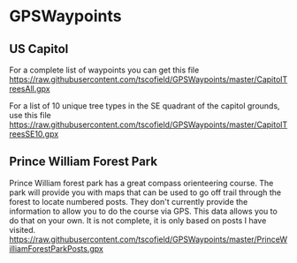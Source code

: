 # GPSWaypoints
## US Capitol
For a complete list of waypoints you can get this file
https://raw.githubusercontent.com/tscofield/GPSWaypoints/master/CapitolTreesAll.gpx

For a list of 10 unique tree types in the SE quadrant of the capitol grounds, use this file
https://raw.githubusercontent.com/tscofield/GPSWaypoints/master/CapitolTreesSE10.gpx

## Prince William Forest Park
Prince William forest park has a great compass orienteering course.  The park will provide you with maps that can be used to go off trail through the forest to locate numbered posts.  They don't currently provide the information to allow you to do the course via GPS.  This data allows you to do that on your own.  It is not complete, it is only based on posts I have visited.
https://raw.githubusercontent.com/tscofield/GPSWaypoints/master/PrinceWilliamForestParkPosts.gpx
